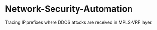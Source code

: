 # Network-Security-Automation
Tracing IP prefixes where DDOS attacks are received in MPLS-VRF layer. 
